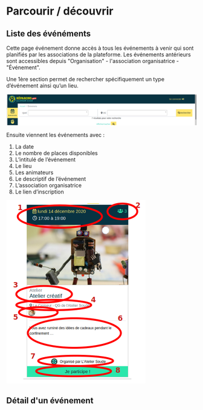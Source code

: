 # Parcourir / découvrir

## Liste des événéments 
Cette page événement donne accès à tous les événements à venir qui sont planifiés par les associations de la plateforme. Les événements antérieurs sont accessibles depuis "Organisation" - l'association organisatrice - "Événement".

Une 1ère section permet de rechercher spécifiquement un type d’événement ainsi qu’un lieu.

![Bandeau évènement](../assets/Evenement.png)

Ensuite viennent les événements avec :

1. La date
2. Le nombre de places disponibles
3. L’intitulé de l’événement
4. Le lieu
5. Les animateurs
6. Le descriptif de l’événement
7. L’association organisatrice
8. Le lien d’inscription

![Détail de l'évènement](../assets/DetailEvenement.png)

## Détail d'un événement 

